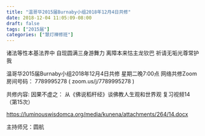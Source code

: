 ```yaml
---
title: "温哥华2015届Burnaby小组2018年12月4日共修"
date: 2018-12-04 11:05:09-08:00
draft: false
tags: ["2015届"]
categories: ["慧灯禅修班"]
---
```

诸法等性本基法界中 自现圆满三身游舞力
离障本来怙主龙钦巴 祈请无垢光尊常护我

温哥华2015届Burnaby小组2018年12月4日共修
星期二晚7:00点
网络共修Zoom房间号码： 7789995278 ( zoom.us/j/7789995278 )

共修内容:
因果不虚之：
从《佛说稻秆经》谈佛教人生观和世界观 复习视频14（第15次）

 https://luminouswisdomca.org/media/kunena/attachments/264/14.docx

主持师兄：圆航
